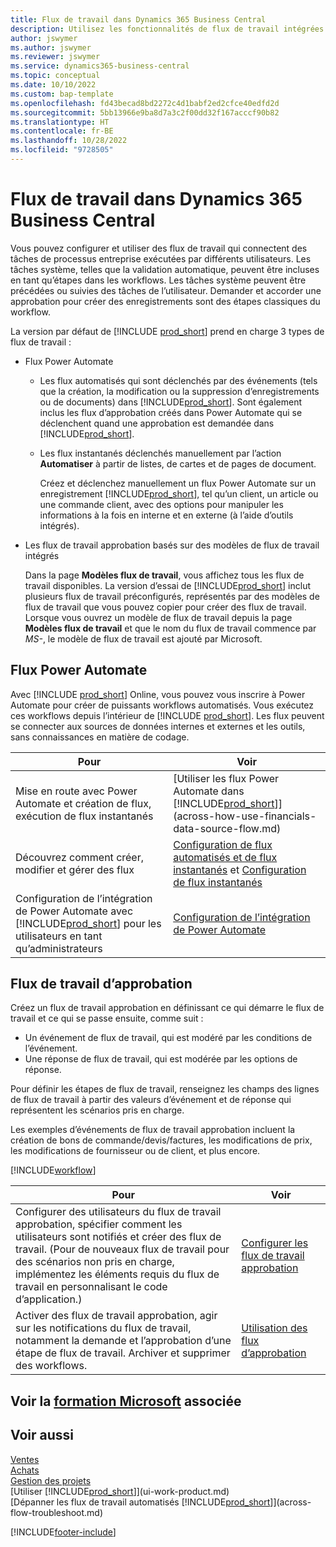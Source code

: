 ```yaml
---
title: Flux de travail dans Dynamics 365 Business Central
description: Utilisez les fonctionnalités de flux de travail intégrées pour configurer des flux de travail approbation afin de compléter les flux de travail automatisés basés sur Power Automate. Vous pouvez configurer des étapes pour affecter des tâches à différentes personnes dans le cadre des différentes tâches de processus métier.
author: jswymer
ms.author: jswymer
ms.reviewer: jswymer
ms.service: dynamics365-business-central
ms.topic: conceptual
ms.date: 10/10/2022
ms.custom: bap-template
ms.openlocfilehash: fd43becad8bd2272c4d1babf2ed2cfce40edfd2d
ms.sourcegitcommit: 5bb13966e9ba8d7a3c2f00dd32f167acccf90b82
ms.translationtype: HT
ms.contentlocale: fr-BE
ms.lasthandoff: 10/28/2022
ms.locfileid: "9728505"
---
```

# <a name="workflows-in-dynamics-365-business-central"></a>Flux de travail dans Dynamics 365 Business Central

Vous pouvez configurer et utiliser des flux de travail qui connectent des tâches de processus entreprise exécutées par différents utilisateurs. Les tâches système, telles que la validation automatique, peuvent être incluses en tant qu’étapes dans les workflows. Les tâches système peuvent être précédées ou suivies des tâches de l’utilisateur. Demander et accorder une approbation pour créer des enregistrements sont des étapes classiques du workflow.

La version par défaut de [!INCLUDE [prod_short](includes/prod_short.md)] prend en charge 3 types de flux de travail :
  
* Flux Power Automate

  * Les flux automatisés qui sont déclenchés par des événements (tels que la création, la modification ou la suppression d’enregistrements ou de documents) dans [!INCLUDE[prod_short](includes/prod_short.md)]. Sont également inclus les flux d’approbation créés dans Power Automate qui se déclenchent quand une approbation est demandée dans [!INCLUDE[prod_short](includes/prod_short.md)].
  * Les flux instantanés déclenchés manuellement par l’action **Automatiser** à partir de listes, de cartes et de pages de document.

    Créez et déclenchez manuellement un flux Power Automate sur un enregistrement [!INCLUDE[prod_short](includes/prod_short.md)], tel qu’un client, un article ou une commande client, avec des options pour manipuler les informations à la fois en interne et en externe (à l’aide d’outils intégrés).

* Les flux de travail approbation basés sur des modèles de flux de travail intégrés

  Dans la page **Modèles flux de travail**, vous affichez tous les flux de travail disponibles. La version d’essai de [!INCLUDE[prod_short](includes/prod_short.md)] inclut plusieurs flux de travail préconfigurés, représentés par des modèles de flux de travail que vous pouvez copier pour créer des flux de travail. Lorsque vous ouvrez un modèle de flux de travail depuis la page **Modèles flux de travail** et que le nom du flux de travail commence par *MS-*, le modèle de flux de travail est ajouté par Microsoft.

## <a name="power-automate-flows"></a>Flux Power Automate

Avec [!INCLUDE [prod_short](includes/prod_short.md)] Online, vous pouvez vous inscrire à Power Automate pour créer de puissants workflows automatisés. Vous exécutez ces workflows depuis l’intérieur de [!INCLUDE [prod_short](includes/prod_short.md)]. Les flux peuvent se connecter aux sources de données internes et externes et les outils, sans connaissances en matière de codage.

|**Pour** |**Voir**|
|-------|-------|
|Mise en route avec Power Automate et création de flux, exécution de flux instantanés|[Utiliser les flux Power Automate dans [!INCLUDE[prod_short](includes/prod_short.md)]](across-how-use-financials-data-source-flow.md)|
|Découvrez comment créer, modifier et gérer des flux|[Configuration de flux automatisés et de flux instantanés](/dynamics365/business-central/dev-itpro/powerplatform/automate-workflows) et [Configuration de flux instantanés](/dynamics365/business-central/dev-itpro/powerplatform/instant-flows)|
|Configuration de l’intégration de Power Automate avec [!INCLUDE[prod_short](includes/prod_short.md)] pour les utilisateurs en tant qu’administrateurs|[Configuration de l’intégration de Power Automate](/dynamics365/business-central/dev-itpro/powerplatform/power-automate-setup)|

## <a name="approval-workflows"></a>Flux de travail d’approbation

Créez un flux de travail approbation en définissant ce qui démarre le flux de travail et ce qui se passe ensuite, comme suit :

* Un événement de flux de travail, qui est modéré par les conditions de l’événement.
* Une réponse de flux de travail, qui est modérée par les options de réponse.

Pour définir les étapes de flux de travail, renseignez les champs des lignes de flux de travail à partir des valeurs d’événement et de réponse qui représentent les scénarios pris en charge.

Les exemples d’événements de flux de travail approbation incluent la création de bons de commande/devis/factures, les modifications de prix, les modifications de fournisseur ou de client, et plus encore.

[!INCLUDE[workflow](includes/workflow.md)]

| **Pour** | **Voir** |
|--|--|
| Configurer des utilisateurs du flux de travail approbation, spécifier comment les utilisateurs sont notifiés et créer des flux de travail. (Pour de nouveaux flux de travail pour des scénarios non pris en charge, implémentez les éléments requis du flux de travail en personnalisant le code d’application.) | [Configurer les flux de travail approbation](across-set-up-workflows.md) |
| Activer des flux de travail approbation, agir sur les notifications du flux de travail, notamment la demande et l’approbation d’une étape de flux de travail. Archiver et supprimer des workflows. | [Utilisation des flux d’approbation](across-use-workflows.md) |

<!--
| Integrate company data with Power Automate workflows, using both internal and external sources and events to create and automate tasks or workflows. | [Use Power Automate Flows in [!INCLUDE[prod_short](includes/prod_short.md)]](across-how-use-financials-data-source-flow.md) |-->

## <a name="see-related-microsoft-training"></a>Voir la [formation Microsoft](/training/modules/create-workflows/) associée

## <a name="see-also"></a>Voir aussi

[Ventes](sales-manage-sales.md)  
[Achats](purchasing-manage-purchasing.md)  
[Gestion des projets](projects-manage-projects.md)  
[Utiliser [!INCLUDE[prod_short](includes/prod_short.md)]](ui-work-product.md)  
[Dépanner les flux de travail automatisés [!INCLUDE[prod_short](includes/prod_short.md)]](across-flow-troubleshoot.md)  


[!INCLUDE[footer-include](includes/footer-banner.md)]
